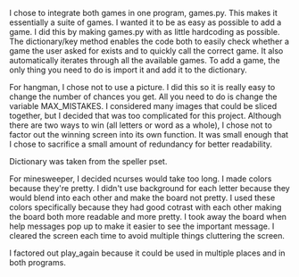 I chose to integrate both games in one program, games.py. This makes it essentially a suite of games.
I wanted it to be as easy as possible to add a game. I did this by making games.py with as little hardcoding as possible.
The dictionary/key method enables the code both to easily check whether a game the user asked for exists and to quickly call the correct
game. It also automatically iterates through all the available games.
To add a game, the only thing you need to do is import it and add it to the dictionary.

For hangman, I chose not to use a picture. I did this so it is really easy to change the number of chances you get.
All you need to do is change the variable MAX_MISTAKES. I considered many images that could be sliced together,
but I decided that was too complicated for this project.
Although there are two ways to win (all letters or word as a whole),
I chose not to factor out the winning screen into its own function. It was small enough that I chose to sacrifice a
small amount of redundancy for better readability.

Dictionary was taken from the speller pset.

For minesweeper, I decided ncurses would take too long. I made colors because they're pretty.
I didn't use background for each letter because they would blend into each other and make the board not pretty.
I used these colors specifically because they had good cotrast with each other making the board both more readable and more pretty.
I took away the board when help messages pop up to make it easier to see the important message.
I cleared the screen each time to avoid multiple things cluttering the screen.

I factored out play_again because it could be used in multiple places and in both programs.